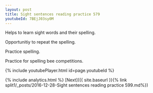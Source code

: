```yaml
---
layout: post
title: Sight sentences reading practice 579
youtubeId: 7BEjJ03sy0M
---
```

 
 
Helps to learn sight words and their spelling.

Opportunitiy to repeat the spelling. 

Practice spelling. 
 
Practice for spelling bee competitions. 
 
{% include youtubePlayer.html id=page.youtubeId %}
 
 
{% include analytics.html %} 
[Next]({{ site.baseurl }}{% link  split1/_posts/2016-12-28-Sight sentences reading practice 599.md%})
 
